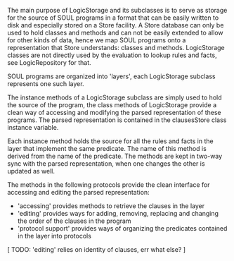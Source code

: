 The main purpose of LogicStorage and its subclasses is to serve as storage for the source of SOUL programs in a format that can be easily written to disk and especially stored on a Store facility. A Store database can only be used to hold classes and methods and can not be easily extended to allow for other kinds of data, hence we map SOUL programs onto a representation that Store understands: classes and methods. LogicStorage classes are not directly used by the evaluation to lookup rules and facts, see LogicRepository for that.

SOUL programs are organized into 'layers', each LogicStorage subclass represents one such layer.

The instance methods of a LogicStorage subclass are simply used to hold the source of the program, the class methods of LogicStorage provide a clean way of accessing and modifying the parsed representation of these programs. The parsed representation is contained in the clausesStore class instance variable.

Each instance method holds the source for all the rules and facts in the layer that implement the same predicate. The name of this method is derived from the name of the predicate. The methods are kept in two-way sync with the parsed representation, when one changes the other is updated as well.

The methods in the following protocols provide the clean interface for accessing and editing the parsed representation:

- 'accessing' provides methods to retrieve the clauses in the layer
- 'editing' provides ways for adding, removing, replacing and changing the order of the clauses in the program
- 'protocol support' provides ways of organizing the predicates contained in the layer into protocols

[ TODO: 'editing' relies on identity of clauses, err what else? ]


